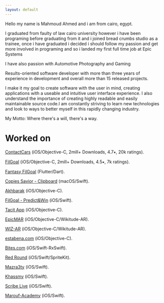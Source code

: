 ```yaml
---
layout: default
---
```

Hello my name is Mahmoud Ahmed and i am from cairo, egypt.

I graduated from faulty of law cairo university however i have been programing before graduating from it and i joined bread crumbs studio as a trainee, once i have graduated i decided i should follow my passion and get more involved in programing and so i landed my first full time job at Epic Systems 

I have also passion with Automotive Photography and Gaming

Results-oriented software developer with more than three years of experience in development and overall more than 15 released projects. 

I make it my goal to create software with the user in mind, creating applications with a useable and intuitive user interface experience. I also understand the importance of creating highly readable and easily maintainable source code.I am constantly striving to learn new technologies and look to ways to better myself in this rapidly changing industry.

My Motto: Where there's a will, there's a way.


# 
# Worked on

[ContactCars](https://itunes.apple.com/eg/app/contactcars/id390158823?mt=8) (iOS/Objective-C, 2mill+ Downloads, 4.7⭑, 20k ratings).

[FilGoal](https://itunes.apple.com/eg/app/filgoal/id497717534?mt=8) (iOS/Objective-C, 2mill+ Downloads, 4.5⭑, 7k ratings).

[Fantasy FilGoal](https://apps.apple.com/us/app/fantasy-filgoal/id1482904075) (Flutter/Dart).

[Copies Savior - Clipboard](https://apps.apple.com/app/copies-savior-clipboard/id1369631336) (macOS/Swift).

[Akhbarak](https://apps.apple.com/eg/app/akhbarak/id485345639)  (iOS/Objective-C).

[FilGoal - Predict&Win](https://itunes.apple.com/eg/app/filgoal-predict-win/id1382557696?mt=8)  (iOS/Swift).

[Tacit App](https://itunes.apple.com/us/app/tacit-app/id1192355161?mt=8)  (iOS/Objective-C).

[EpicMAR](https://itunes.apple.com/eg/app/epic-mar/id535122470?mt=8)  (iOS/Objective-C/Wikitude-AR).
 
[WIZ-AR](https://itunes.apple.com/eg/app/wiz-ar/id1227741789?mt=8)  (iOS/Objective-C/Wikitude-AR).

[estabena.com](https://itunes.apple.com/eg/app/estabena-com/id966821980?mt=8)  (iOS/Objective-C).

[Bites.com](https://apps.apple.com/us/app/bites-com/id1483688069) (iOS/Swift-RxSwift).

[Red Round](https://itunes.apple.com/us/app/red-round/id1358798081?ls=1&mt=8) (iOS/Swift/SpriteKit).

[Mazra3ty](https://itunes.apple.com/eg/app/mazra3ty/id1126704075?mt=8) (iOS/Swift).

[Khassmy](https://apps.apple.com/us/app/khassmy-%D8%AE%D8%B5%D9%85%D9%8A/id1227736017) (iOS/Swift).

[Scribe Live](https://itunes.apple.com/us/app/scribe-live/id1357806920?ls=1&mt=8)  (iOS/Swift).

[Marouf-Academy](https://itunes.apple.com/eg/app/marouf-academy/id1074632038?mt=8)  (iOS/Swift).
